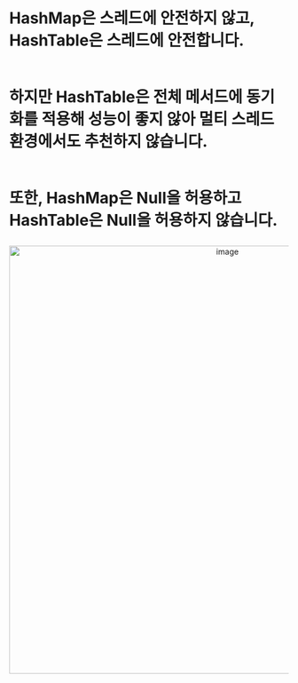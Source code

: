 <h1>
HashMap은 스레드에 안전하지 않고, <br/>
HashTable은 스레드에 안전합니다.<br/><br/> 

하지만 HashTable은 전체 메서드에 동기화를 적용해 성능이 좋지 않아 멀티 스레드 환경에서도 추천하지 않습니다.<br/><br/> 

또한, HashMap은 Null을 허용하고 HashTable은 Null을 허용하지 않습니다.
</h1>

<div align="center">
  <img width="771" alt="image" src="https://github.com/user-attachments/assets/369d6aa4-826a-4c12-aabf-56d45c84edf6" />
</div>
